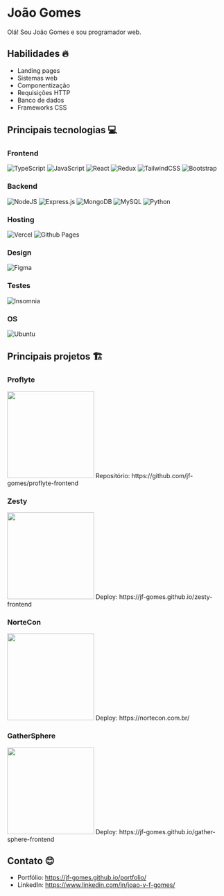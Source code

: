 # João Gomes

Olá! Sou João Gomes e sou programador web.

## Habilidades 🔥

 - Landing pages
 - Sistemas web
 - Componentização
 - Requisições HTTP
 - Banco de dados
 - Frameworks CSS

## Principais tecnologias 💻

### Frontend
![TypeScript](https://img.shields.io/badge/typescript-%23007ACC.svg?style=for-the-badge&logo=typescript&logoColor=white)
![JavaScript](https://img.shields.io/badge/javascript-%23323330.svg?style=for-the-badge&logo=javascript&logoColor=%23F7DF1E)
![React](https://img.shields.io/badge/react-%2320232a.svg?style=for-the-badge&logo=react&logoColor=%2361DAFB)
![Redux](https://img.shields.io/badge/redux-%23593d88.svg?style=for-the-badge&logo=redux&logoColor=white)
![TailwindCSS](https://img.shields.io/badge/tailwindcss-%2338B2AC.svg?style=for-the-badge&logo=tailwind-css&logoColor=white)
![Bootstrap](https://img.shields.io/badge/bootstrap-%238511FA.svg?style=for-the-badge&logo=bootstrap&logoColor=white)

### Backend
![NodeJS](https://img.shields.io/badge/node.js-6DA55F?style=for-the-badge&logo=node.js&logoColor=white)
![Express.js](https://img.shields.io/badge/express.js-%23404d59.svg?style=for-the-badge&logo=express&logoColor=%2361DAFB)
![MongoDB](https://img.shields.io/badge/MongoDB-%234ea94b.svg?style=for-the-badge&logo=mongodb&logoColor=white)
![MySQL](https://img.shields.io/badge/mysql-4479A1.svg?style=for-the-badge&logo=mysql&logoColor=white)
![Python](https://img.shields.io/badge/python-3670A0?style=for-the-badge&logo=python&logoColor=ffdd54)

### Hosting
![Vercel](https://img.shields.io/badge/vercel-%23000000.svg?style=for-the-badge&logo=vercel&logoColor=white)
![Github Pages](https://img.shields.io/badge/github%20pages-121013?style=for-the-badge&logo=github&logoColor=white)

### Design
![Figma](https://img.shields.io/badge/figma-%23F24E1E.svg?style=for-the-badge&logo=figma&logoColor=white)

### Testes
![Insomnia](https://img.shields.io/badge/Insomnia-black?style=for-the-badge&logo=insomnia&logoColor=5849BE)

### OS
![Ubuntu](https://img.shields.io/badge/Ubuntu-E95420?style=for-the-badge&logo=ubuntu&logoColor=white)

## Principais projetos 🏗️

### Proflyte
<img src="https://i.imgur.com/kbsda7s.jpg" width="200" height="200" />
Repositório: https://github.com/jf-gomes/proflyte-frontend

### Zesty
<img src="https://i.imgur.com/k9FDJNO.png" width="200" height="200" />
Deploy: https://jf-gomes.github.io/zesty-frontend

### NorteCon
<img src="https://i.imgur.com/GkJnlEZ.png" width="200" height="200" />
Deploy: https://nortecon.com.br/

### GatherSphere
<img src="https://i.imgur.com/ED3YYbK.jpg" width="200" height="200" />
Deploy: https://jf-gomes.github.io/gather-sphere-frontend

## Contato 😊
- Portfólio: https://jf-gomes.github.io/portfolio/
- LinkedIn: https://www.linkedin.com/in/joao-v-f-gomes/

<!---
jf-gomes/jf-gomes is a ✨ special ✨ repository because its `README.md` (this file) appears on your GitHub profile.
You can click the Preview link to take a look at your changes.
--->
